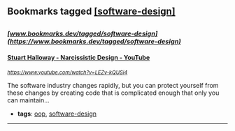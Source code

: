 ## Bookmarks tagged [[software-design]](https://www.bookmarks.dev/search?q=[software-design])

_<sup><sup>[www.bookmarks.dev/tagged/software-design](https://www.bookmarks.dev/tagged/software-design)</sup></sup>_
---
#### [Stuart Halloway - Narcissistic Design - YouTube](https://www.youtube.com/watch?v=LEZv-kQUSi4)
_<sup>https://www.youtube.com/watch?v=LEZv-kQUSi4</sup>_

The software industry changes rapidly, but you can protect yourself from these changes by creating code that is complicated enough that only you can maintain...
* **tags**: [oop](../tagged/oop.md), [software-design](../tagged/software-design.md)
---
